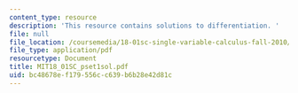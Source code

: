 ```yaml
---
content_type: resource
description: 'This resource contains solutions to differentiation. '
file: null
file_location: /coursemedia/18-01sc-single-variable-calculus-fall-2010/bc48678ef179556cc639b6b28e42d81c_MIT18_01SC_pset1sol.pdf
file_type: application/pdf
resourcetype: Document
title: MIT18_01SC_pset1sol.pdf
uid: bc48678e-f179-556c-c639-b6b28e42d81c
---
```

